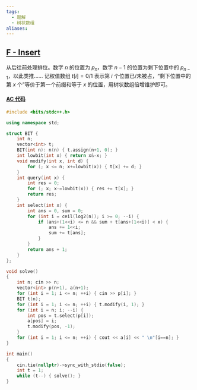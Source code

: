 ```yaml
---
tags:
  - 题解
  - 树状数组
aliases:
---
```

## [F - Insert](https://atcoder.jp/contests/abc392/tasks/abc392_f)

从后往前处理排位。数字 $n$ 的位置为 $p_n$，数字 $n-1$ 的位置为剩下位置中的 $p_{n-1}$，以此类推……
记权值数组 $t[i]=0/1$ 表示第 $i$ 个位置已/未被占，“剩下位置中的第 $x$ 个”等价于第一个前缀和等于 $x$ 的位置，用树状数组倍增维护即可。

#### [AC 代码](https://atcoder.jp/contests/abc392/submissions/62752206)

```cpp
#include <bits/stdc++.h>

using namespace std;

struct BIT {
    int n;
    vector<int> t;
    BIT(int n): n(n) { t.assign(n+1, 0); }
    int lowbit(int x) { return x&-x; }
    void modify(int x, int d) {
        for (; x <= n; x+=lowbit(x)) { t[x] += d; }
    }
    int query(int x) {
        int res = 0;
        for (; x; x-=lowbit(x)) { res += t[x]; }
        return res;
    }
    int select(int x) {
        int ans = 0, sum = 0;
        for (int i = ceil(log2(n)); i >= 0; --i) {
            if (ans+(1<<i) <= n && sum + t[ans+(1<<i)] < x) {
                ans += 1<<i;
                sum += t[ans];
            }
        }
        return ans + 1;
    }
};

void solve()
{
	int n; cin >> n;
    vector<int> p(n+1), a(n+1);
    for (int i = 1; i <= n; ++i) { cin >> p[i]; }
    BIT t(n);
    for (int i = 1; i <= n; ++i) { t.modify(i, 1); }
    for (int i = n; i; --i) {
        int pos = t.select(p[i]);
        a[pos] = i;
        t.modify(pos, -1);
    }
    for (int i = 1; i <= n; ++i) { cout << a[i] << " \n"[i==n]; }
}

int main()
{
	cin.tie(nullptr)->sync_with_stdio(false);
	int t = 1;
	while (t--) { solve(); }
}

```
